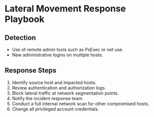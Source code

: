 # Lateral Movement Response Playbook

## Detection

- Use of remote admin tools such as PsExec or net use.
- New administrative logins on multiple hosts.

## Response Steps

1. Identify source host and impacted hosts.
2. Review authentication and authorization logs.
3. Block lateral traffic at network segmentation points.
4. Notify the incident response team.
5. Conduct a full internal network scan for other compromised hosts.
6. Change all privileged account credentials.
